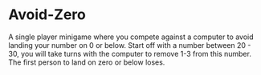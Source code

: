 # Avoid-Zero
A single player minigame where you compete against a computer to avoid landing your number on 0 or below.
Start off with a number between 20 - 30, you will take turns with the computer to remove 1-3 from this number. The first person to land on zero or below loses.
